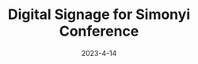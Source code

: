 ---
title: Digital Signage for Simonyi Conference
heroTitle: Digital Signage for Simonyi Conference
description: First post.
date: '2023-4-14'
categories:
  - sveltekit
  - svelte
published: true
---